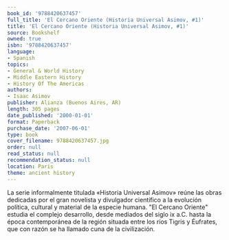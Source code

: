 ```yaml
---
book_id: '9788420637457'
full_title: 'El Cercano Oriente (Historia Universal Asimov, #1)'
title: 'El Cercano Oriente (Historia Universal Asimov, #1)'
source: Bookshelf
owned: true
isbn: '9788420637457'
language:
- Spanish
topics:
- General & World History
- Middle Eastern History
- History Of The Americas
authors:
- Isaac Asimov
publisher: Alianza (Buenos Aires, AR)
length: 305 pages
date_published: '2000-01-01'
format: Paperback
purchase_date: '2007-06-01'
type: book
cover_filename: 9788420637457.jpg
order: null
read_status: null
recommendation_status: null
location: Paris
theme: ancient history
---
```

La serie informalmente titulada «Historia Universal Asimov» reúne las obras dedicadas por el gran novelista y divulgador científico a la evolución política, cultural y material de la especie humana. "El Cercano Oriente" estudia el complejo desarrollo, desde mediados del siglo ix a.C. hasta la época contemporánea de la región situada entre los ríos Tigris y Éufrates, que con razón se ha llamado cuna de la civilización.

